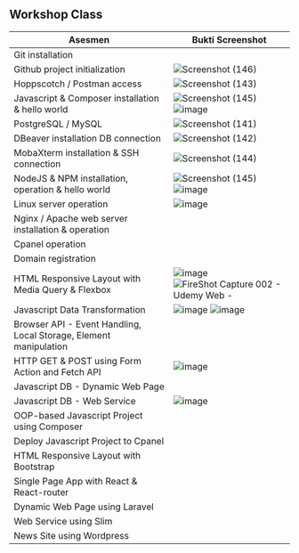 ## Workshop Class

Asesmen| Bukti Screenshot
---|---
Git installation | 
Github project initialization | ![Screenshot (146)](https://user-images.githubusercontent.com/76018503/209048782-82066f6d-5e55-41d6-90bc-999a7ab1ccb6.png)
Hoppscotch / Postman access | ![Screenshot (143)](https://user-images.githubusercontent.com/76018503/209046030-f434b649-6077-44f3-a3e2-6eb86c7a3e53.png)
Javascript & Composer installation & hello world | ![Screenshot (145)](https://user-images.githubusercontent.com/76018503/209048747-2fd4f751-3c71-4a2c-a28d-3a85f574fe14.png) ![image](https://user-images.githubusercontent.com/76018503/209516511-8d9c3e79-9e4c-4407-99d6-05e19b96fcc1.png)
PostgreSQL / MySQL | ![Screenshot (141)](https://user-images.githubusercontent.com/76018503/209044340-ce5c79c0-ec12-463d-9413-0e41e040fcc2.png)
DBeaver installation DB connection | ![Screenshot (142)](https://user-images.githubusercontent.com/76018503/209045256-b713608a-2345-4aaf-99d5-b3aeaac9b6bc.png)
MobaXterm installation & SSH connection | ![Screenshot (144)](https://user-images.githubusercontent.com/76018503/209047043-4c9e342c-4809-492e-8b3f-1f96163812f8.png)
NodeJS & NPM installation, operation & hello world | ![Screenshot (145)](https://user-images.githubusercontent.com/76018503/209048747-2fd4f751-3c71-4a2c-a28d-3a85f574fe14.png) ![image](https://user-images.githubusercontent.com/76018503/209516511-8d9c3e79-9e4c-4407-99d6-05e19b96fcc1.png)
Linux server operation | ![image](https://user-images.githubusercontent.com/76018503/209519229-fa820318-01ac-47ae-965e-e091ad65fa10.png)
Nginx / Apache web server installation & operation |
Cpanel operation |
Domain registration |
HTML Responsive Layout with Media Query & Flexbox | ![image](https://user-images.githubusercontent.com/76018503/190881974-c3ae4026-ef19-4442-870c-0ca612bee4f3.png) ![FireShot Capture 002 - Udemy Web - ](https://user-images.githubusercontent.com/76018503/190882204-24fe87ac-b001-473c-ba21-f431817e7bd5.png)
Javascript Data Transformation | ![image](https://user-images.githubusercontent.com/76018503/209898437-a114d48e-4b4c-4644-8921-08dba6757225.png) ![image](https://user-images.githubusercontent.com/76018503/209898902-ec4b44a1-737d-48cc-a39a-9d532dc5e6bd.png)
Browser API - Event Handling, Local Storage, Element manipulation |
HTTP GET & POST using Form Action and Fetch API | ![image](https://user-images.githubusercontent.com/76018503/209904691-6c9ce950-2dda-4e95-8c5e-053296dbe374.png)
Javascript DB - Dynamic Web Page |
Javascript DB - Web Service | ![image](https://user-images.githubusercontent.com/76018503/209903752-6858afb8-9f4d-45bb-9cc8-7d25584f6e23.png)
OOP-based Javascript Project using Composer |
Deploy Javascript Project to Cpanel |
HTML Responsive Layout with Bootstrap |
Single Page App with React & React-router |
Dynamic Web Page using Laravel |
Web Service using Slim |
News Site using Wordpress |
